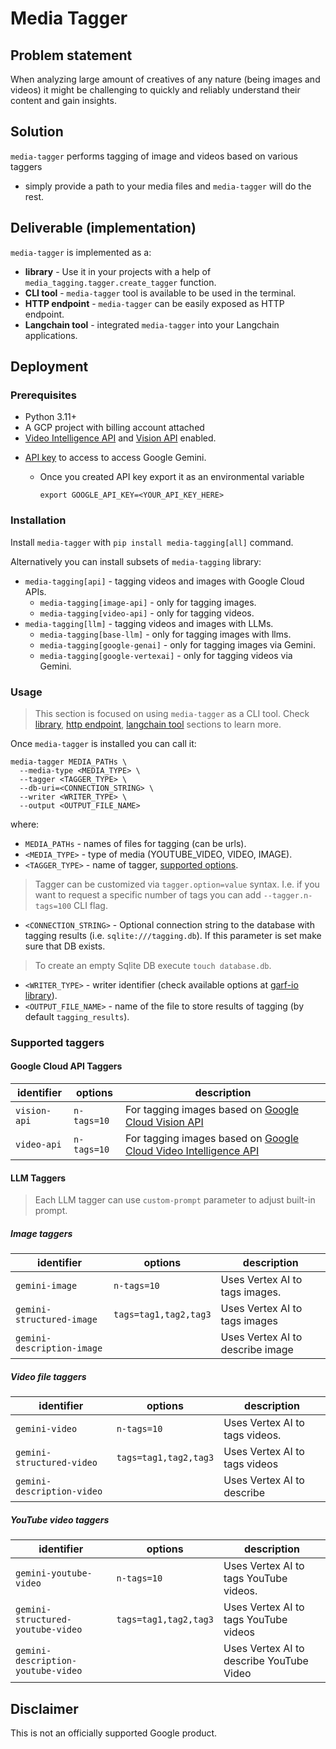 # Media Tagger

## Problem statement

When analyzing large amount of creatives of any nature (being images and videos)
it might be challenging to quickly and reliably understand their content
and gain insights.

## Solution

`media-tagger` performs tagging of image and videos based on various taggers
- simply provide a path to your media files and `media-tagger` will do the rest.

## Deliverable (implementation)

`media-tagger` is implemented as a:

* **library** - Use it in your projects with a help of `media_tagging.tagger.create_tagger` function.
* **CLI tool** - `media-tagger` tool is available to be used in the terminal.
* **HTTP endpoint** - `media-tagger` can be easily exposed as HTTP endpoint.
* **Langchain tool**  - integrated `media-tagger` into your Langchain applications.

## Deployment

### Prerequisites

- Python 3.11+
- A GCP project with billing account attached
- [Video Intelligence API](https://console.cloud.google.com/apis/library/videointelligence.googleapis.com) and [Vision API](https://console.cloud.google.com/apis/library/vision.googleapis.com) enabled.
* [API key](https://support.google.com/googleapi/answer/6158862?hl=en) to access to access Google Gemini.
  - Once you created API key export it as an environmental variable

    ```
    export GOOGLE_API_KEY=<YOUR_API_KEY_HERE>
    ```


### Installation

Install `media-tagger` with `pip install media-tagging[all]` command.

Alternatively you can install subsets of `media-tagging` library:

* `media-tagging[api]` - tagging videos and images with Google Cloud APIs.
    *  `media-tagging[image-api]` - only for tagging images.
    *  `media-tagging[video-api]` - only for tagging videos.
* `media-tagging[llm]` - tagging videos and images with LLMs.
    *  `media-tagging[base-llm]` - only for tagging images with llms.
    *  `media-tagging[google-genai]` - only for tagging images via Gemini.
    *  `media-tagging[google-vertexai]` - only for tagging videos via Gemini.

### Usage

> This section is focused on using `media-tagger` as a CLI tool.
> Check [library](docs/how-to-use-media-tagger-as-a-library.md),
> [http endpoint](docs/how-to-use-media-tagger-as-a-http-endpoint.md),
> [langchain tool](docs/how-to-use-media-tagger-as-a-langchain-tool.md)
> sections to learn more.

Once `media-tagger` is installed you can call it:

```
media-tagger MEDIA_PATHs \
  --media-type <MEDIA_TYPE> \
  --tagger <TAGGER_TYPE> \
  --db-uri=<CONNECTION_STRING> \
  --writer <WRITER_TYPE> \
  --output <OUTPUT_FILE_NAME>
```
where:
* `MEDIA_PATHs` - names of files for tagging (can be urls).
* `<MEDIA_TYPE>` - type of media (YOUTUBE_VIDEO, VIDEO, IMAGE).
* `<TAGGER_TYPE>` - name of tagger, [supported options](#supported-taggers).
> Tagger can be customized via `tagger.option=value` syntax. I.e. if you want to request a specific number of tags you can add `--tagger.n-tags=100` CLI flag.
* `<CONNECTION_STRING>` - Optional connection string to the database with tagging results (i.e. `sqlite:///tagging.db`). If this parameter is set make sure that DB exists.
> To create an empty Sqlite DB execute `touch database.db`.
* `<WRITER_TYPE>` - writer identifier (check available options at [garf-io library](https://github.com/google/garf/tree/main/libs/garf_io#readme)).
* `<OUTPUT_FILE_NAME>` - name of the file to store results of tagging (by default `tagging_results`).

### Supported taggers

#### Google Cloud API Taggers

| identifier | options | description |
| ---------- | ------- | ----------- |
| `vision-api` | `n-tags=10` | For tagging images based on [Google Cloud Vision API](https://cloud.google.com/vision/) |
| `video-api` | `n-tags=10` | For tagging images based on [Google Cloud Video Intelligence API](https://cloud.google.com/video-intelligence/) |

#### LLM Taggers

> Each LLM tagger can use `custom-prompt` parameter to adjust built-in prompt.

##### Image taggers

| identifier | options | description |
| ---------- | ------- | ----------- |
| `gemini-image` | `n-tags=10` | Uses Vertex AI to tags images. |
| `gemini-structured-image` | `tags=tag1,tag2,tag3` | Uses Vertex AI to tags images |
| `gemini-description-image` |  | Uses Vertex AI to describe image |

##### Video file taggers

| identifier | options | description |
| ---------- | ------- | ----------- |
| `gemini-video` | `n-tags=10` | Uses Vertex AI to tags videos. |
| `gemini-structured-video` | `tags=tag1,tag2,tag3` | Uses Vertex AI to tags videos |
| `gemini-description-video` |  | Uses Vertex AI to describe |

##### YouTube video taggers

| identifier | options | description |
| ---------- | ------- | ----------- |
| `gemini-youtube-video` | `n-tags=10` | Uses Vertex AI to tags YouTube videos. |
| `gemini-structured-youtube-video` | `tags=tag1,tag2,tag3` | Uses Vertex AI to tags YouTube videos |
| `gemini-description-youtube-video` | | Uses Vertex AI to describe YouTube Video |


## Disclaimer
This is not an officially supported Google product.
